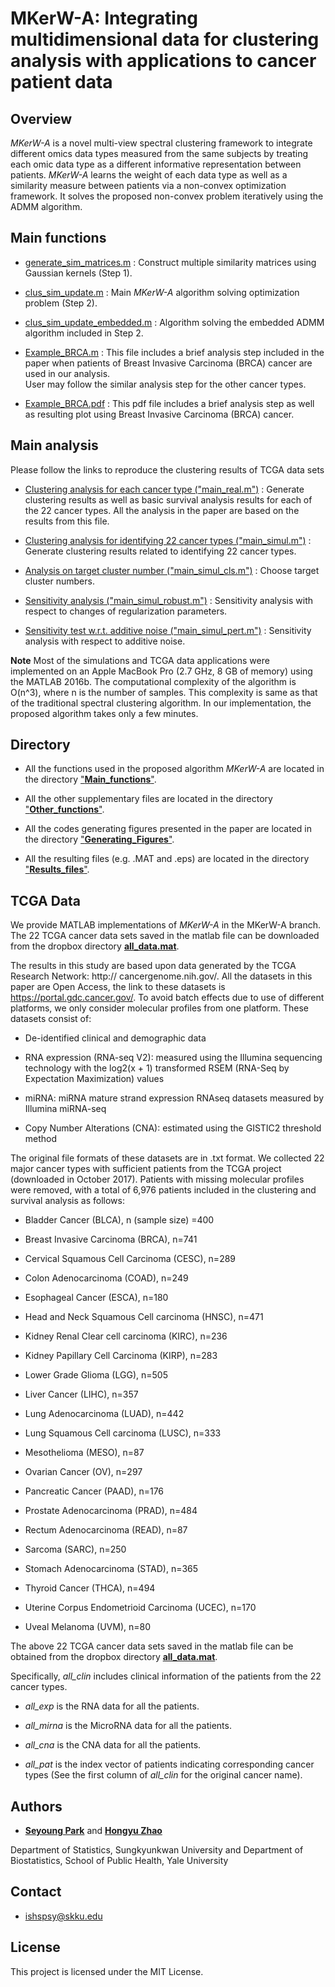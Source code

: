# MKerW-A: Integrating multidimensional data for clustering analysis with applications to cancer patient data



## Overview

*MKerW-A* is a novel multi-view spectral clustering framework to integrate different omics data types measured from the same subjects by treating each omic data type as a different informative representation between patients. *MKerW-A* learns the weight of each data type as well as a similarity measure between patients via a non-convex optimization framework. It solves the proposed non-convex problem iteratively using the ADMM algorithm.


## Main functions

- [generate_sim_matrices.m](https://github.com/ishspsy/MKerW-A/blob/master/Main_functions/generate_sim_matrices.m)
: Construct multiple similarity matrices using Gaussian kernels (Step 1).

- [clus_sim_update.m](https://github.com/ishspsy/MKerW-A/blob/master/Main_functions/clus_sim_update.m)
: Main *MKerW-A* algorithm solving optimization problem (Step 2).

- [clus_sim_update_embedded.m](https://github.com/ishspsy/MKerW-A/blob/master/Main_functions/clus_sim_update_embedded.m)
: Algorithm solving the embedded ADMM algorithm included in Step 2.

- [Example_BRCA.m](https://github.com/ishspsy/MKerW-A/blob/master/example_BRCA.m)
: This file includes a brief analysis step included in the paper when patients of Breast Invasive Carcinoma (BRCA) cancer are used in our analysis.  
User may follow the similar analysis step for the other cancer types.

- [Example_BRCA.pdf](https://github.com/ishspsy/MKerW-A/blob/master/example_BRCA.pdf)
: This pdf file includes a brief analysis step as well as resulting plot using Breast Invasive Carcinoma (BRCA) cancer.



## Main analysis

Please follow the links to reproduce the clustering results of TCGA data sets

-  [Clustering analysis for each cancer type ("main_real.m")](https://github.com/ishspsy/MKerW-A/blob/master/main_real.m)
: Generate clustering results as well as basic survival analysis results for each of the 22 cancer types. All the analysis in the paper are based on
the results from this file.

-  [Clustering analysis for identifying 22 cancer types ("main_simul.m")](https://github.com/ishspsy/MKerW-A/blob/master/main_simul.m)
: Generate clustering results related to identifying 22 cancer types.

-  [Analysis on target cluster number ("main_simul_cls.m")](https://github.com/ishspsy/MKerW-A/blob/master/main_simul_cls.m)
: Choose target cluster numbers.

-  [Sensitivity analysis ("main_simul_robust.m")](https://github.com/ishspsy/MKerW-A/blob/master/main_simul_robust.m)
: Sensitivity analysis with respect to changes of regularization parameters.

-  [Sensitivity test w.r.t. additive noise ("main_simul_pert.m")](https://github.com/ishspsy/MKerW-A/blob/master/main_simul_pert.m)
: Sensitivity analysis with respect to additive noise.


**Note** Most of the simulations and TCGA data applications were implemented on an Apple MacBook Pro (2.7 GHz, 8 GB of memory) using the MATLAB 2016b. 
The computational complexity of the algorithm is O(n^3), where n is the number of samples. This complexity is same as that of the traditional spectral clustering algorithm. 
In our implementation, the proposed algorithm takes only a few minutes.





## Directory

- All the functions used in the proposed algorithm *MKerW-A* are located in the directory ["**Main_functions**"](https://github.com/ishspsy/MKerW-A/tree/master/Main_functions).

- All the other supplementary files are located in the directory ["**Other_functions**"](https://github.com/ishspsy/MKerW-A/tree/master/Other_functions).

- All the codes generating figures presented in the paper are located in the directory ["**Generating_Figures**"](https://github.com/ishspsy/MKerW-A/tree/master/Generating_Figures).

- All the resulting files (e.g. .MAT and .eps) are located in the directory ["**Results_files**"](https://github.com/ishspsy/MKerW-A/tree/master/Resulting_files).





## TCGA Data

We provide MATLAB implementations of *MKerW-A* in the MKerW-A branch. The 22 TCGA cancer data sets saved in the matlab file can be downloaded from the dropbox directory [**all_data.mat**](https://www.dropbox.com/s/v22fx0j2gnpeta6/all_data.mat?dl=0). 


The results in this study are based upon data generated by the TCGA Research Network: http://
cancergenome.nih.gov/. All the datasets in this paper are Open Access, the link to these
datasets is https://portal.gdc.cancer.gov/. To avoid batch effects due to use of different platforms,
we only consider molecular profiles from one platform. These datasets consist of:


- De-identified clinical and demographic data

- RNA expression (RNA-seq V2): measured using the Illumina sequencing technology with the log2(x + 1) transformed RSEM (RNA-Seq by Expectation Maximization) values

- miRNA: miRNA mature strand expression RNAseq datasets measured by Illumina miRNA-seq

- Copy Number Alterations (CNA): estimated using the GISTIC2 threshold method


The original file formats of these datasets are in .txt format. We collected 22 major cancer types
with sufficient patients from the TCGA project (downloaded in October 2017). Patients with
missing molecular profiles were removed, with a total of 6,976 patients included in the clustering
and survival analysis as follows:

- Bladder Cancer (BLCA), n (sample size) =400

- Breast Invasive Carcinoma (BRCA), n=741

- Cervical Squamous Cell Carcinoma (CESC), n=289

- Colon Adenocarcinoma (COAD), n=249

- Esophageal Cancer (ESCA), n=180

- Head and Neck Squamous Cell carcinoma (HNSC), n=471

- Kidney Renal Clear cell carcinoma (KIRC), n=236

- Kidney Papillary Cell Carcinoma (KIRP), n=283

- Lower Grade Glioma (LGG), n=505

- Liver Cancer (LIHC), n=357

- Lung Adenocarcinoma (LUAD), n=442

- Lung Squamous Cell carcinoma (LUSC), n=333

- Mesothelioma (MESO), n=87

- Ovarian Cancer (OV), n=297

- Pancreatic Cancer (PAAD), n=176

- Prostate Adenocarcinoma (PRAD), n=484

- Rectum Adenocarcinoma (READ), n=87

- Sarcoma (SARC), n=250

- Stomach Adenocarcinoma (STAD), n=365

- Thyroid Cancer (THCA), n=494

- Uterine Corpus Endometrioid Carcinoma (UCEC), n=170

- Uveal Melanoma (UVM), n=80




The above 22 TCGA cancer data sets saved in the matlab file can be obtained from the dropbox directory [**all_data.mat**](https://www.dropbox.com/s/v22fx0j2gnpeta6/all_data.mat?dl=0). 

Specifically, *all_clin* includes clinical information of the patients from the 22 cancer types.

- *all_exp* is the RNA data for all the patients.

- *all_mirna* is the MicroRNA data for all the patients.

- *all_cna* is the CNA data for all the patients.

- *all_pat* is the index vector of patients indicating corresponding cancer types (See the first column of *all_clin* for the original cancer name).



## Authors

* [**Seyoung Park**](http://people.yale.edu/search/seyoung_park.profile) and   [**Hongyu Zhao**](https://publichealth.yale.edu/biostat/people/hongyu_zhao.profile)

 Department of Statistics, Sungkyunkwan University and
 Department of Biostatistics, School of Public Health, Yale University


## Contact

* ishspsy@skku.edu

## License

This project is licensed under the MIT License.





